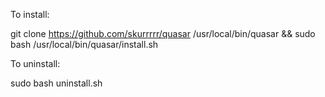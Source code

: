 To install:

git clone https://github.com/skurrrrr/quasar /usr/local/bin/quasar && sudo bash /usr/local/bin/quasar/install.sh

To uninstall:

sudo bash uninstall.sh
